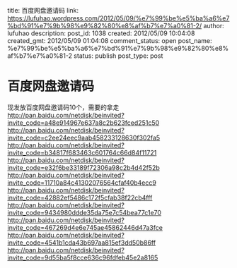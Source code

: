 title: 百度网盘邀请码
link: https://lufuhao.wordpress.com/2012/05/09/%e7%99%be%e5%ba%a6%e7%bd%91%e7%9b%98%e9%82%80%e8%af%b7%e7%a0%81-2/
author: lufuhao
description: 
post_id: 1038
created: 2012/05/09 10:04:08
created_gmt: 2012/05/09 01:04:08
comment_status: open
post_name: %e7%99%be%e5%ba%a6%e7%bd%91%e7%9b%98%e9%82%80%e8%af%b7%e7%a0%81-2
status: publish
post_type: post

# 百度网盘邀请码

现发放百度网盘邀请码10个，需要的拿走 http://pan.baidu.com/netdisk/beinvited?invite_code=a48e914967e637a8c2b623fced251c50 http://pan.baidu.com/netdisk/beinvited?invite_code=c2ee24eec9aab458233128630f302fa5 http://pan.baidu.com/netdisk/beinvited?invite_code=b34817f683463c601764c66d84f11721 http://pan.baidu.com/netdisk/beinvited?invite_code=e32f6be33189f72306a98c2b4d42f52b http://pan.baidu.com/netdisk/beinvited?invite_code=11710a84c41302076564cfaf40b4ecc9 http://pan.baidu.com/netdisk/beinvited?invite_code=42882ef5486c172f5cfab38f22cb4fff http://pan.baidu.com/netdisk/beinvited?invite_code=9434980ddde35da75e7c54bea77c1e70 http://pan.baidu.com/netdisk/beinvited?invite_code=467269d4e6e745ae45862446d47a3fce http://pan.baidu.com/netdisk/beinvited?invite_code=4541b1cda43b697aa815ef3dd50b86ff http://pan.baidu.com/netdisk/beinvited?invite_code=9d55ba5f8cce636c96fdfeb45e2a8165
